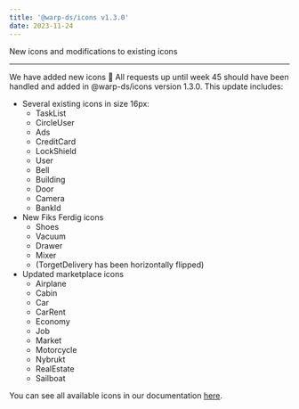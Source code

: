 ```yaml
---
title: '@warp-ds/icons v1.3.0'
date: 2023-11-24
---
```


New icons and modifications to existing icons

---

We have added new icons :tada: All requests up until week 45 should have been handled and added in @warp-ds/icons version 1.3.0. This update includes:

<ul>
  <li>Several existing icons in size 16px:
    <ul>
      <li>TaskList</li>
      <li>CircleUser</li>
      <li>Ads</li>
      <li>CreditCard</li>
      <li>LockShield</li>
      <li>User</li>
      <li>Bell</li>
      <li>Building</li>
      <li>Door</li>
      <li>Camera</li>
      <li>BankId</li>
    </ul>
  </li>
  <li>New Fiks Ferdig icons
    <ul>
      <li>Shoes</li>
      <li>Vacuum</li>
      <li>Drawer</li>
      <li>Mixer</li>
      <li>(TorgetDelivery has been horizontally flipped)</li>
    </ul>
  </li>
  <li>Updated marketplace icons
    <ul>
      <li>Airplane</li>
      <li>Cabin</li>
      <li>Car</li>
      <li>CarRent</li>
      <li>Economy</li>
      <li>Job</li>
      <li>Market</li>
      <li>Motorcycle</li>
      <li>Nybrukt</li>
      <li>RealEstate</li>
      <li>Sailboat</li>
    </ul>
  </li>
</ul>

You can see all available icons in our documentation [here](http://localhost:5173/tech-docs/components/icons/).
